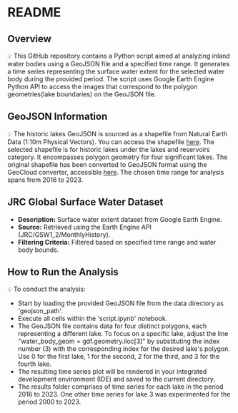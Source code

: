 # README

## Overview

💡 This GitHub repository contains a Python script aimed at analyzing inland water bodies using a GeoJSON file and a specified time range. It generates a time series representing the surface water extent for the selected water body during the provided period. The script uses Google Earth Engine Python API to access the images that correspond to the polygon geometries(lake boundaries) on the GeoJSON file.

## GeoJSON Information

💡 The historic lakes GeoJSON is sourced as a shapefile from Natural Earth Data (1:10m Physical Vectors). You can access the shapefile [here](https://www.naturalearthdata.com/downloads/10m-physical-vectors/). The selected shapefile is for historic lakes under the lakes and reservoirs category. It encompasses polygon geometry for four significant lakes. The original shapefile has been converted to GeoJSON format using the GeoCloud converter, accessible [here](https://mygeodata.cloud/converter/shp-to-geojson). The chosen time range for analysis spans from 2016 to 2023. 

## JRC Global Surface Water Dataset

- **Description:** Surface water extent dataset from Google Earth Engine.
- **Source:** Retrieved using the Earth Engine API (JRC/GSW1_2/MonthlyHistory).
- **Filtering Criteria:** Filtered based on specified time range and water body bounds.

## How to Run the Analysis

💡 To conduct the analysis:
- Start by loading the provided GeoJSON file from the data directory as 'geojson_path'.
- Execute all cells within the 'script.ipynb' notebook.
- The GeoJSON file contains data for four distinct polygons, each representing a different lake. To focus on a specific lake, adjust the line "water_body_geom = gdf.geometry.iloc[3]" by substituting the index number (3) with the corresponding index for the desired lake's polygon. Use 0 for the first lake, 1 for the second, 2 for the third, and 3 for the fourth lake.
- The resulting time series plot will be rendered in your integrated development environment (IDE) and saved to the current directory.
- The results folder comprises of time series for each lake in the period 2016 to 2023. One other time series for lake 3 was experimented for the period 2000 to 2023.
